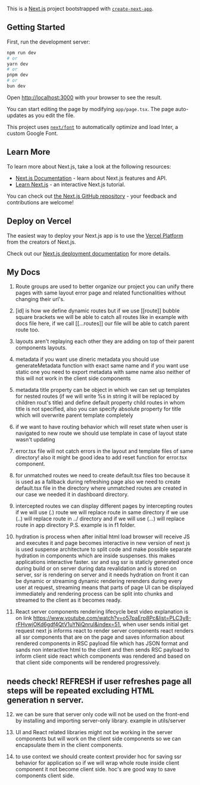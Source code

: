 This is a [Next.js](https://nextjs.org/) project bootstrapped with [`create-next-app`](https://github.com/vercel/next.js/tree/canary/packages/create-next-app).

## Getting Started

First, run the development server:

```bash
npm run dev
# or
yarn dev
# or
pnpm dev
# or
bun dev
```

Open [http://localhost:3000](http://localhost:3000) with your browser to see the result.

You can start editing the page by modifying `app/page.tsx`. The page auto-updates as you edit the file.

This project uses [`next/font`](https://nextjs.org/docs/basic-features/font-optimization) to automatically optimize and load Inter, a custom Google Font.

## Learn More

To learn more about Next.js, take a look at the following resources:

- [Next.js Documentation](https://nextjs.org/docs) - learn about Next.js features and API.
- [Learn Next.js](https://nextjs.org/learn) - an interactive Next.js tutorial.

You can check out [the Next.js GitHub repository](https://github.com/vercel/next.js/) - your feedback and contributions are welcome!

## Deploy on Vercel

The easiest way to deploy your Next.js app is to use the [Vercel Platform](https://vercel.com/new?utm_medium=default-template&filter=next.js&utm_source=create-next-app&utm_campaign=create-next-app-readme) from the creators of Next.js.

Check out our [Next.js deployment documentation](https://nextjs.org/docs/deployment) for more details.

## My Docs

1. Route groups are used to better organize our project you can unify there pages with same layout error page and related functionalities without changing their url's.

2. [id] is how we define dynamic routes but if we use [[route]] bubble square brackets we will be able to catch all routes like in example with docs file here, if we call [[...routes]] our file will be able to catch parent route too.

3. layouts aren't replaying each other they are adding on top of their parent components layouts.

4. metadata if you want use dineric metadata you should use generateMetadata function with exact same name and if you want use static one you need to export metadata with same name
   also neither of this will not work in the client side components

5. metadata title property can be object in which we can set up templates for nested routes (if we will write %s in string it will be replaced by children rout's title) and define default property child routes in whom title is not specified, also you can specify absolute property for title which will overwrite parent template completely

6. if we want to have routing behavior which will reset state when user is navigated to new route we should use template in case of layout state wasn't updating

7. error.tsx file will not catch errors in the layout and template files of same directory! also it might be good idea to add reset function for error.tsx component.

8. for unmatched routes we need to create default.tsx files too because it is used as a fallback during refreshing page also we need to create default.tsx file in the directory where unmatched routes are created in our case we needed it in dashboard directory.

9. intercepted routes we can display different pages by intercepting routes if we will use (.) route we will replace route in same directory if we use (..) will replace route in ../ directory and if we will use (...) will replace route in app directory P.S. example is in f1 folder.

10. hydration is process when after initial html load browser will receive JS and executes it and page becomes interactive in new version of next js is used suspense architecture to split code and make possible separate hydration in components which are inside suspenses. this makes applications interactive faster. ssr and ssg ssr is staticly generated once during build or on server during data revalidation and is stored on server, ssr is rendering on server and it needs hydration on front it can be dynamic or streaming dynamic rendering rerenders during every user at request, streaming means that parts of page UI can be displayed immediately and rendering process can be split into chunks and streamed to the client as it becomes ready.

11. React server components rendering lifecycle best video explanation is on link https://www.youtube.com/watch?v=o57paErp8Pc&list=PLC3y8-rFHvwjOKd6gdf4QtV1uYNiQnruI&index=51, when user sends initial get request next js informs react to render server components react renders all ssr components that are on the page and saves information about rendered components in RSC payload file which has JSON format and sands non interactive html to the client and then sends RSC payload to inform client side react which components was rendered and based on that client side components will be rendered progressively.
## needs check! REFRESH if user refreshes page all steps will be repeated excluding HTML generation n server.

12. we can be sure that server only code will not be used on the front-end by installing and importing server-only library. example in utils/server

13. UI and React related libraries might not be working in the server components but will work on the client side components so we can encapsulate them in the client components.

14. to use context we should create context provider hoc for saving ssr behavior for application so if we will wrap whole route inside client component it not become client side. hoc's are good way to save components client side.